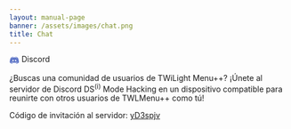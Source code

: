 ```yaml
---
layout: manual-page
banner: /assets/images/chat.png
title: Chat
---
```


<div id="discord" class="section-title">
    <svg fill="#6178C9" xmlns="http://www.w3.org/2000/svg" viewbox="0 0 50 50" width="18px" height="18px" style="vertical-align:middle;">
        <path d="M 41.625 10.769531 C 37.644531 7.566406 31.347656 7.023438 31.078125 7.003906 C 30.660156 6.96875 30.261719 7.203125 30.089844 7.589844 C 30.074219 7.613281 29.9375 7.929688 29.785156 8.421875 C 32.417969 8.867188 35.652344 9.761719 38.578125 11.578125 C 39.046875 11.867188 39.191406 12.484375 38.902344 12.953125 C 38.710938 13.261719 38.386719 13.429688 38.050781 13.429688 C 37.871094 13.429688 37.6875 13.378906 37.523438 13.277344 C 32.492188 10.15625 26.210938 10 25 10 C 23.789063 10 17.503906 10.15625 12.476563 13.277344 C 12.007813 13.570313 11.390625 13.425781 11.101563 12.957031 C 10.808594 12.484375 10.953125 11.871094 11.421875 11.578125 C 14.347656 9.765625 17.582031 8.867188 20.214844 8.425781 C 20.0625 7.929688 19.925781 7.617188 19.914063 7.589844 C 19.738281 7.203125 19.34375 6.960938 18.921875 7.003906 C 18.652344 7.023438 12.355469 7.566406 8.320313 10.8125 C 6.214844 12.761719 2 24.152344 2 34 C 2 34.175781 2.046875 34.34375 2.132813 34.496094 C 5.039063 39.605469 12.972656 40.941406 14.78125 41 C 14.789063 41 14.800781 41 14.8125 41 C 15.132813 41 15.433594 40.847656 15.621094 40.589844 L 17.449219 38.074219 C 12.515625 36.800781 9.996094 34.636719 9.851563 34.507813 C 9.4375 34.144531 9.398438 33.511719 9.765625 33.097656 C 10.128906 32.683594 10.761719 32.644531 11.175781 33.007813 C 11.234375 33.0625 15.875 37 25 37 C 34.140625 37 38.78125 33.046875 38.828125 33.007813 C 39.242188 32.648438 39.871094 32.683594 40.238281 33.101563 C 40.601563 33.515625 40.5625 34.144531 40.148438 34.507813 C 40.003906 34.636719 37.484375 36.800781 32.550781 38.074219 L 34.378906 40.589844 C 34.566406 40.847656 34.867188 41 35.1875 41 C 35.199219 41 35.210938 41 35.21875 41 C 37.027344 40.941406 44.960938 39.605469 47.867188 34.496094 C 47.953125 34.34375 48 34.175781 48 34 C 48 24.152344 43.785156 12.761719 41.625 10.769531 Z M 18.5 30 C 16.566406 30 15 28.210938 15 26 C 15 23.789063 16.566406 22 18.5 22 C 20.433594 22 22 23.789063 22 26 C 22 28.210938 20.433594 30 18.5 30 Z M 31.5 30 C 29.566406 30 28 28.210938 28 26 C 28 23.789063 29.566406 22 31.5 22 C 33.433594 22 35 23.789063 35 26 C 35 28.210938 33.433594 30 31.5 30 Z"/>
    </svg>
    Discord
</div>
<div class="section-body">
    <p>
        ¿Buscas una comunidad de usuarios de TWiLight Menu++? ¡Únete al servidor de Discord DS<sup>(i)</sup> Mode Hacking en un dispositivo compatible para reunirte con otros usuarios de TWLMenu++ como tú!
    </p>
    <p>
        Código de invitación al servidor: <a href="https://discord.gg/yD3spjv">yD3spjv</a>
    </p>
</div>
